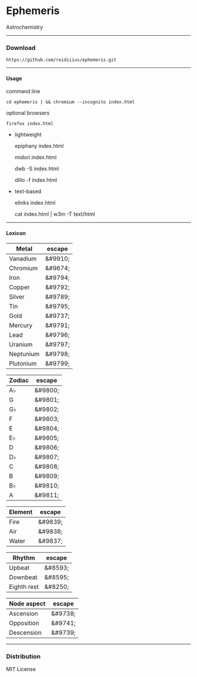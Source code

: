 ﻿Ephemeris
=========
Astrochemistry

---

### Download

    https://github.com/reidiiius/ephemeris.git

---

#### Usage
command line

    cd ephemeris | && chromium --incognito index.html

optional browsers

    firefox index.html

- lightweight

    epiphany index.html

    midori index.html

    dwb -S index.html

    dillo -f index.html

- text-based

    elinks index.html

    cat index.html | w3m -T text/html

---

#### Lexicon

 Metal | escape |
-------|--------|
 Vanadium | &amp;#9910; |
 Chromium | &amp;#9674; |
 Iron | &amp;#9794; |
 Copper | &amp;#9792; |
 Silver | &amp;#9789; |
 Tin | &amp;#9795; |
 Gold | &amp;#9737; |
 Mercury | &amp;#9791; |
 Lead | &amp;#9796; |
 Uranium | &amp;#9797; |
 Neptunium | &amp;#9798; |
 Plutonium | &amp;#9799; |

 Zodiac | escape |
---------|--------|
 A&#9837; | &amp;#9800; |
 G | &amp;#9801; |
 G&#9837; | &amp;#9802; |
 F | &amp;#9803; |
 E | &amp;#9804; |
 E&#9837; | &amp;#9805; |
 D | &amp;#9806; |
 D&#9837; | &amp;#9807; |
 C | &amp;#9808; |
 B | &amp;#9809; |
 B&#9837; | &amp;#9810; |
 A | &amp;#9811; |

 Element | escape |
---------|--------|
 Fire | &amp;#9839; |
 Air | &amp;#9838; |
 Water | &amp;#9837; |

 Rhythm | escape |
---------|--------|
 Upbeat | &amp;#8593; |
 Downbeat | &amp;#8595; |
 Eighth rest | &amp;#8250; |

 Node aspect | escape |
-------------|--------|
 Ascension | &amp;#9738; |
 Opposition | &amp;#9741; |
 Descension | &amp;#9739; |

---

### Distribution
MIT License

